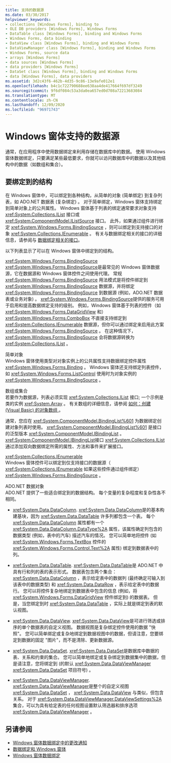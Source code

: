 ```yaml
---
title: 支持的数据源
ms.date: 03/30/2017
helpviewer_keywords:
- collections [Windows Forms], binding to
- OLE DB providers [Windows Forms], Windows Forms
- DataTable class [Windows Forms], binding and Windows Forms
- Windows Forms, data binding
- DataView class [Windows Forms], binding and Windows Forms
- DataViewManager class [Windows Forms], binding and Windows Forms
- Windows Forms, source data
- arrays [Windows Forms]
- data sources [Windows Forms]
- data providers [Windows Forms]
- DataSet class [Windows Forms], binding and Windows Forms
- data [Windows Forms], data providers
ms.assetid: 3d2c43f6-462b-4d35-9c86-13e9afe012e1
ms.openlocfilehash: b4c1c722790688ee638aa4de417664f697df3249
ms.sourcegitcommit: 9f6df084c53a3da0ea657ed0d708a72213683084
ms.translationtype: MT
ms.contentlocale: zh-CN
ms.lasthandoff: 12/09/2020
ms.locfileid: "96971743"
---
```

# <a name="data-sources-supported-by-windows-forms"></a>Windows 窗体支持的数据源

通常，在应用程序中使用数据绑定来利用存储在数据库中的数据。 使用 Windows 窗体数据绑定，只要满足某些最低要求，你就可以访问数据库中的数据以及其他结构中的数据（如数组和集合）。  
  
## <a name="structures-to-bind-to"></a>要绑定到的结构  

 在 Windows 窗体中，可以绑定到各种结构，从简单的对象 (简单绑定) 到复杂列表，如 ADO.NET 数据表 (复杂绑定) 。 对于简单绑定，Windows 窗体支持绑定到简单对象上的公共属性。 Windows 窗体基于列表的绑定通常要求对象支持 <xref:System.Collections.IList> 接口或 <xref:System.ComponentModel.IListSource> 接口。 此外，如果通过组件进行绑定 <xref:System.Windows.Forms.BindingSource> ，则可以绑定到支持接口的对象 <xref:System.Collections.IEnumerable> 。 有关与数据绑定相关的接口的详细信息，请参阅与 [数据绑定相关的接口](interfaces-related-to-data-binding.md)。  
  
 以下列表显示了可以在 Windows 窗体中绑定到的结构。  
  
 <xref:System.Windows.Forms.BindingSource>  
 <xref:System.Windows.Forms.BindingSource>是最常见的 Windows 窗体数据源，它在数据源和 Windows 窗体控件之间使用代理。 常规 <xref:System.Windows.Forms.BindingSource> 用法模式是将控件绑定到 <xref:System.Windows.Forms.BindingSource> 数据源，并将绑定 <xref:System.Windows.Forms.BindingSource> 到数据源 (例如，ADO.NET 数据表或业务对象) 。 <xref:System.Windows.Forms.BindingSource>提供的服务可用于启用和提高数据绑定支持的级别。 例如，Windows 窗体基于列表的控件（如 <xref:System.Windows.Forms.DataGridView> 和） <xref:System.Windows.Forms.ComboBox> 不直接支持绑定到 <xref:System.Collections.IEnumerable> 数据源，但你可以通过绑定来启用此方案 <xref:System.Windows.Forms.BindingSource> 。 在这种情况下， <xref:System.Windows.Forms.BindingSource> 会将数据源转换为 <xref:System.Collections.IList> 。  
  
 简单对象  
 Windows 窗体使用类型对对象实例上的公共属性支持数据绑定控件属性 <xref:System.Windows.Forms.Binding> 。 Windows 窗体还支持绑定列表控件，如 <xref:System.Windows.Forms.ListControl> 使用时为对象实例的 <xref:System.Windows.Forms.BindingSource> 。  
  
 数组或集合  
 若要作为数据源，列表必须实现 <xref:System.Collections.IList> 接口; 一个示例是类的实例 <xref:System.Array> 。 有关数组的详细信息，请参阅 [如何：创建 (Visual Basic) 的对象数组 ](/previous-versions/visualstudio/visual-studio-2010/487y7874(v=vs.100))。  
  
 通常，您应在 <xref:System.ComponentModel.BindingList%601> 为数据绑定创建对象列表时使用。 <xref:System.ComponentModel.BindingList%601> 是接口的泛型版本 <xref:System.ComponentModel.IBindingList> 。 <xref:System.ComponentModel.IBindingList>接口 <xref:System.Collections.IList> 通过添加双向数据绑定所需的属性、方法和事件来扩展接口。  
  
 <xref:System.Collections.IEnumerable>  
 Windows 窗体控件可以绑定到仅支持接口的数据源（ <xref:System.Collections.IEnumerable> 如果这些控件通过组件绑定） <xref:System.Windows.Forms.BindingSource> 。  
  
 ADO.NET 数据对象  
 ADO.NET 提供了一些适合绑定到的数据结构。 每个变量的复杂程度和复杂性各不相同。  
  
- <xref:System.Data.DataColumn>. <xref:System.Data.DataColumn>是的基本构建基块，因为 <xref:System.Data.DataTable> 许多列都包含一个表。 每个 <xref:System.Data.DataColumn> 属性都有一个 <xref:System.Data.DataColumn.DataType%2A> 属性，该属性确定列包含的数据类型 (例如，表中的汽车) 描述汽车的情况。 您可以简单地将控件 (如 <xref:System.Windows.Forms.TextBox> 控件的 <xref:System.Windows.Forms.Control.Text%2A> 属性) 绑定到数据表中的列。  
  
- <xref:System.Data.DataTable>. <xref:System.Data.DataTable>是 ADO.NET 中具有行和列的表的表示形式。 数据表包含两个集合： <xref:System.Data.DataColumn> ，表示给定表中的数据列 (最终确定可输入到该表中的数据类型) 和 <xref:System.Data.DataRow> ，表示给定表中的数据行。 您可以将控件复杂地绑定到数据表中包含的信息 (例如，将 <xref:System.Windows.Forms.DataGridView> 控件绑定到) 的数据表。 但是，当您绑定到时 <xref:System.Data.DataTable> ，实际上就是绑定到表的默认视图。  
  
- <xref:System.Data.DataView>. <xref:System.Data.DataView>是可进行筛选或排序的单个数据表的自定义视图。 数据视图是复杂绑定控件使用的数据 "快照"。 您可以简单绑定或复杂地绑定到数据视图中的数据，但请注意，您要绑定到数据的固定 "图片"，而不是清除、更新数据源。  
  
- <xref:System.Data.DataSet>. <xref:System.Data.DataSet>是数据库中数据的表、关系和约束的集合。 您可以简单地绑定或复杂绑定到数据集中的数据，但是请注意，您将绑定到 (的默认 <xref:System.Data.DataViewManager> <xref:System.Data.DataSet> 项目符号) 。  
  
- <xref:System.Data.DataViewManager>. <xref:System.Data.DataViewManager>是整个的自定义视图 <xref:System.Data.DataSet> ， <xref:System.Data.DataView> 与类似，但包含关系。 对于 <xref:System.Data.DataViewManager.DataViewSettings%2A> 集合，可以为具有给定表的任何视图设置默认筛选器和排序选项 <xref:System.Data.DataViewManager> 。  
  
## <a name="see-also"></a>另请参阅

- [Windows 窗体数据绑定中的更改通知](change-notification-in-windows-forms-data-binding.md)
- [数据绑定和 Windows 窗体](data-binding-and-windows-forms.md)
- [Windows 窗体数据绑定](windows-forms-data-binding.md)
